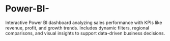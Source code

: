 # Power-BI-
Interactive Power BI dashboard analyzing sales performance with KPIs like revenue, profit, and growth trends. Includes dynamic filters, regional comparisons, and visual insights to support data-driven business decisions.
